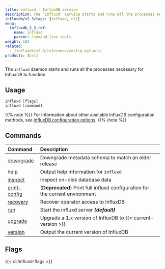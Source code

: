 ```yaml
---
title: influxd - InfluxDB service
description: The `influxd` service starts and runs all the processes necessary for InfluxDB to function.
influxdb/v2.3/tags: [influxd, cli]
menu:
  influxdb_2_3_ref:
    name: influxd
    parent: Command line tools
weight: 102
related:
  - /influxdb/v2.3/reference/config-options/
products: [oss]
---
```


The `influxd` daemon starts and runs all the processes necessary for InfluxDB to function.

## Usage

```
influxd [flags]
influxd [command]
```

{{% note %}}
For information about other available InfluxDB configuration methods, see
[InfluxDB configuration options](/influxdb/v2.3/reference/config-options/).
{{% /note %}}

## Commands

| Command                                                            | Description                                                  |
| :----------------------------------------------------------------- | :----------------------------------------------------------- |
| [downgrade](/influxdb/v2.3/reference/cli/influxd/downgrade/)       | Downgrade metadata schema to match an older release          |
| help                                                               | Output help information for `influxd`                        |
| [inspect](/influxdb/v2.3/reference/cli/influxd/inspect/)           | Inspect on-disk database data                                |
| [print-config](/influxdb/v2.3/reference/cli/influxd/print-config/) | (**Deprecated**) Print full influxd configuration for the current environment |
| [recovery](/influxdb/v2.3/reference/cli/influxd/recovery/)         | Recover operator access to InfluxDB                          |
| [run](/influxdb/v2.3/reference/cli/influxd/run/)                   | Start the influxd server _**(default)**_                     |
| [upgrade](/influxdb/v2.3/reference/cli/influxd/upgrade/)           | Upgrade a 1.x version of InfluxDB to {{< current-version >}} |
| [version](/influxdb/v2.3/reference/cli/influxd/version/)           | Output the current version of InfluxDB                       |

## Flags

<!-- Influxd flags are maintained in data/influxd_flags.yml -->
{{< cli/influxd-flags >}}
